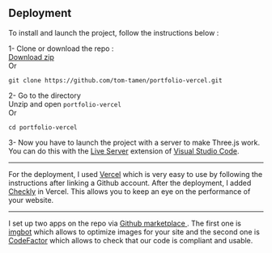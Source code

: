 ## Deployment

To install and launch the project, follow the instructions below :

1- Clone or download the repo : <br>
 <a href="https://github.com/tom-tamen/portfolio-vercel/archive/refs/heads/main.zip">Download zip</a><br>
 Or<br>
 ```
 git clone https://github.com/tom-tamen/portfolio-vercel.git
 ```
2- Go to the directory<br>
 Unzip and open `portfolio-vercel`<br>
 Or<br>
 ```
 cd portfolio-vercel
 ```
3- Now you have to launch the project with a server to make Three.js work. You can do this with the <a href="https://marketplace.visualstudio.com/items?itemName=ritwickdey.LiveServer">Live Server</a> extension of <a href="https://code.visualstudio.com/">Visual Studio Code</a>.

<hr>

For the deployment, I used <a href="https://vercel.com/">Vercel</a> which is very easy to use by following the instructions after linking a Github account. After the deployment, I added <a href="https://www.checklyhq.com/">Checkly</a> in Vercel. This allows you to keep an eye on the performance of your website.

<hr>

I set up two apps on the repo via <a href="https://github.com/marketplace"> Github marketplace </a>. The first one is <a href="https://github.com/marketplace/imgbot">imgbot</a> which allows to optimize images for your site and the second one is <a href="https://github.com/marketplace/codefactor">CodeFactor</a> which allows to check that our code is compliant and usable.
